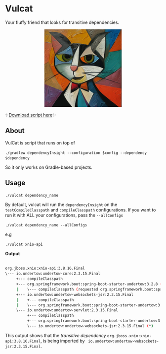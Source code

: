 
# Vulcat

Your fluffy friend that looks for transitive dependencies.

<div class="frame" style="text-align: center;">
  <div class="border">
    <div class="image">
      <img src="/vulcat.png" width="250px" alt="" />
    </div><!--end image-->
  </div><!--end border-->
</div><!--end frame-->

✨[Download script here](https://raw.githubusercontent.com/tomacco/vulcat/main/src/vul_cat.sh)✨


## About

VulCat is script that runs on top of 

`./gradlew dependencyInsight --configuration $config --dependency $dependency`

So it only works on Gradle-based projects.

## Usage

`./vulcat dependency_name`

By default, vulcat will run the `dependencyInsight` on the `testCompileClasspath` and `compileClasspath` configurations.
If you want to run it with ALL your configurations, pass the `--allConfigs`

`./vulcat dependency_name --allConfigs`


e.g

`./vulcat xnio-api`

**Output**

```bash

org.jboss.xnio:xnio-api:3.8.16.Final
\--- io.undertow:undertow-core:2.3.15.Final
     +--- compileClasspath
     +--- org.springframework.boot:spring-boot-starter-undertow:3.2.8 (requested io.undertow:undertow-core:2.3.13.Final)
     |    \--- compileClasspath (requested org.springframework.boot:spring-boot-starter-undertow)
     +--- io.undertow:undertow-websockets-jsr:2.3.15.Final
     |    +--- compileClasspath
     |    \--- org.springframework.boot:spring-boot-starter-undertow:3.2.8 (requested io.undertow:undertow-websockets-jsr:2.3.13.Final) (*)
     \--- io.undertow:undertow-servlet:2.3.15.Final
          +--- compileClasspath
          +--- org.springframework.boot:spring-boot-starter-undertow:3.2.8 (requested io.undertow:undertow-servlet:2.3.13.Final) (*)
          \--- io.undertow:undertow-websockets-jsr:2.3.15.Final (*)
```

This output shows that the _transitive dependency_ `org.jboss.xnio:xnio-api:3.8.16.Final`, is being imported by ` io.undertow:undertow-websockets-jsr:2.3.15.Final`.



